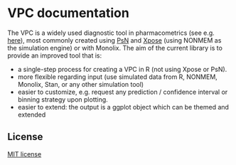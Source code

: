 # VPC documentation

The VPC is a widely used diagnostic tool in pharmacometrics (see e.g. [here](http://page-meeting.org/default.asp?abstract=1434)), most commonly created using [PsN](http://psn.sourceforge.net) and [Xpose](http://xpose.sourceforge.net) (using NONMEM as the simulation engine) or with Monolix. The aim of the current library is to provide an improved tool that is:

- a single-step process for creating a VPC in R (not using Xpose or PsN).
- more flexible regarding input (use simulated data from R, NONMEM, Monolix, Stan, or any other simulation tool)
- easier to customize, e.g. request any prediction / confidence interval or binning strategy upon plotting.
- easier to extend: the output is a ggplot object which can be themed and extended

## License

[MIT license](http://opensource.org/licenses/MIT)
